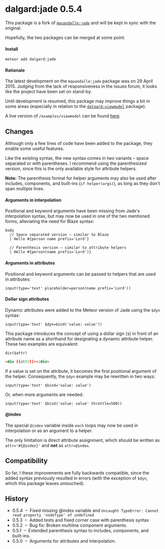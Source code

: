 dalgard:jade 0.5.4
==================

This package is a fork of [`mquandalle:jade`](https://github.com/mquandalle/meteor-jade) and will be kept in sync with the original.

Hopefully, the two packages can be merged at some point.

#### Install

`meteor add dalgard:jade`

#### Rationale

The latest development on the `mquandalle:jade` package was on 29 April 2015. Judging from the lack of responsiveness in the issues forum, it looks like the project have been set on stand-by.

Until development is resumed, this package may improve things a bit in some areas (especially in relation to the [`dalgard:viewmodel`](https://github.com/dalgard/meteor-viewmodel/) package).

A live version of `/examples/viewmodel` can be found [here](http://dalgard-jade.meteor.com/).


## Changes

Although only a few lines of code have been added to the package, they enable some useful features.

Like the existing syntax, the new syntax comes in two variants – space separated or with parentheses. I recommend using the parenthesized version, since this is the only available style for attribute helpers.

**Note:** The parenthesis format for helper arguments may also be used after includes, components, and built-ins (`if helper(args)`), as long as they don't span multiple lines.

#### Arguments in interpolation

Positional and keyword arguments have been missing from Jade's interpolation syntax, but may now be used in one of the two mentioned forms, alleviating the need for Blaze syntax:

```jade
body
  // Space separated version – similar to Blaze
  | Hello #{person name prefix='Lord'}

  // Parenthesis version – similar to attribute helpers
  | Hello #{person(name prefix='Lord')}
```

#### Arguments in attributes

Positional and keyword arguments can be passed to helpers that are used in attributes:

```jade
input(type='text' placeholder=person(name prefix='Lord'))
```

#### Dollar sign attributes

Dynamic attributes were added to the Meteor version of Jade using the `$dyn` syntax:

```jade
input(type='text' $dyn=bind('value: value'))
```

This package introduces the concept of using a dollar sign (`$`) in front of an attribute name as a shorthand for designating a dynamic attribute helper. These two examples are equivalent:

```jade
div($attr)
```

```html
<div {{attr}}></div>
```

If a value is set on the attribute, it becomes the first positional argument of the helper. Consequently, the `$dyn` example may be rewritten in two ways:

```jade
input(type='text' $bind='value: value')
```

Or, when more arguments are needed:

```jade
input(type='text' $bind('value: value' throttle=500))
```

#### @index

The special `@index` variable inside `each` loops may now be used in interpolation or as an argument to a helper.

The only limitation is direct attribute assignment, which should be written as `attr='#{@index}'` and **not** as `attr=@index`.


## Compatibility

So far, I these improvements are fully backwards compatible, since the added syntax previously resulted in errors (with the exception of `$dyn`, which this package leaves untouched).


## History

- 0.5.4  –  Fixed missing @index variable and `Uncaught TypeError: Cannot read property 'nodeType' of undefined`
- 0.5.3  –  Added tests and fixed corner case with parenthesis syntax
- 0.5.2  –  Bug fix: Broken multiline component arguments.
- 0.5.1  –  Extended parenthesis syntax to includes, components, and built-ins.
- 0.5.0  –  Arguments for attributes and interpolation.